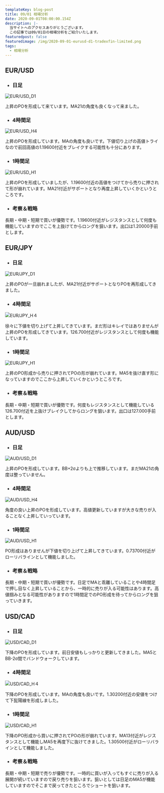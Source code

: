 ```yaml
---
templateKey: blog-post
title: 09/01 相場分析
date: 2020-09-01T08:00:00.154Z
description: |-
  当サイトへのアクセスありがとうございます。
  この記事では09/01日の相場分析をご紹介いたします。
featuredpost: false
featuredimage: /img/2020-09-01-eurusd-d1-tradexfin-limited.png
tags:
  - 相場分析
---
```

## EUR/USD

* ### 日足

![EUR/USD_D1](/img/2020-09-01-eurusd-d1-tradexfin-limited.png)

上昇のPOを形成して来ています。MA21の角度も良くなって来ました。

* ### 4時間足

![EUR/USD_H4](/img/2020-09-01-eurusd-h4-tradexfin-limited.png)

上昇のPOを形成しています。MAの角度も良いです。下値切り上げの高値トライなので前回高値の1.19600付近をブレイクする可能性も十分にあります。

* ### 1時間足

![EUR/USD_H1](/img/2020-09-01-eurusd-h1-tradexfin-limited.png)

上昇のPOを形成していましたが、1.19600付近の高値をつけてから売りに押されて形が崩れています。MA21付近がサポートとなり再度上昇していくかというところです。

* ### 考察＆戦略
長期・中期・短期で買いが優勢です。1.19600付近がレジスタンスとして何度も機能していますのでここを上抜けてからロングを狙います。出口は1.20000手前とします。


## EUR/JPY

* ### 日足

![EUR/JPY_D1](/img/2020-09-01-eurjpy-d1-tradexfin-limited.png)

上昇のPOが一旦崩れましたが、MA21付近がサポートとなりPOを再形成してきました。

* ### 4時間足

![EUR/JPY_H４](/img/2020-09-01-eurjpy-h4-tradexfin-limited.png)

徐々に下値を切り上げて上昇してきています。まだ形はキレイではありませんが上昇のPOを形成してきています。126.700付近がレジスタンスとして何度も機能しています。

* ### 1時間足

![EUR/JPY_H1](/img/2020-09-01-eurjpy-h1-tradexfin-limited.png)

上昇のPO形成から売りに押されてPOの形が崩れています。MA5を抜け直す形になっていますのでここから上昇していくかというところです。

* ### 考察＆戦略

長期・中期・短期で買いが優勢です。何度もレジスタンスとして機能している126.700付近を上抜けブレイクしてからロングを狙います。出口は127.000手前とします。

## AUD/USD

* ### 日足

![AUD/USD_D1](/img/2020-09-01-audusd-d1-tradexfin-limited.png)

上昇のPOを形成しています。BB+2σよりも上で推移しています。まだMA21の角度は整っていません。

* ### 4時間足

![AUD/USD_H4](/img/2020-09-01-audusd-h4-tradexfin-limited.png)

角度の良い上昇のPOを形成しています。高値更新していますが大きな売りが入ることなく上昇していっています。

* ### 1時間足

![AUD/USD_H1](/img/2020-09-01-audusd-h1-tradexfin-limited.png)

PO形成はありませんが下値を切り上げて上昇してきています。0.73700付近がローリバラインとして機能しました。

* ### 考察＆戦略

長期・中期・短期で買いが優勢です。日足でMAと乖離していることや4時間足で押し目なく上昇していることから、一時的に売りが入る可能性はあります。高値掴みとなる可能性がありますので1時間足でのPO形成を待ってからロングを狙っていきます。

## USD/CAD

* ### 日足

![USD/CAD_D1](/img/2020-09-01-usdcad-d1-tradexfin-limited.png)

下降のPOを形成しています。前日安値もしっかりと更新してきました。MA5とBB-2σ間でバンドウォークしています。

* ### 4時間足

![USD/CAD_H４](/img/2020-09-01-usdcad-h4-tradexfin-limited.png)

下降のPOを形成しています。MAの角度も良いです。1.30200付近の安値をつけて下髭陽線を形成しました。

* ### 1時間足

![USD/CAD_H1](/img/2020-09-01-usdcad-h1-tradexfin-limited.png)

下降のPO形成から買いに押されてPOの形が崩れています。MA13付近がレジスタンスとして機能しMA5を再度下に抜けてきました。1.30500付近がローリバラインとして機能しました。

* ### 考察＆戦略

長期・中期・短期で売りが優勢です。一時的に買いが入ってもすぐに売りが入る展開が続いていますので戻り売りを狙います。狙いとしては日足のMA5が機能していますのでそこまで戻ってきたところでショートを狙います。

